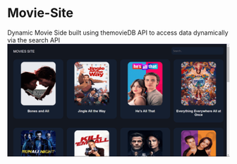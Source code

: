 # Movie-Site
Dynamic Movie Side built using themovieDB API to access data dynamically via the search API
<img src="https://github.com/Jpduker/Movie-Site/blob/main/movie-site.png" >
